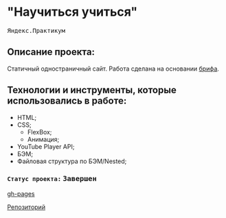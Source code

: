 # "Научиться учиться" 

<kbd>Яндекс.Практикум</kbd>

## Описание проекта:
Статичный одностраничный сайт. Работа сделана на основании [брифа](https://code.s3.yandex.net/web-developer/project-1/sprint-2-brief.pdf).

## Технологии и инструменты, которые использовались в работе:
  * HTML;
  * CSS;
    * FlexBox;
    * Анимация;
  * YouTube Player API;
  * БЭМ;
  * Файловая структура по БЭМ/Nested;

### `Статус проекта:` <kbd>Завершен</kbd>

[gh-pages](https://ieasyjet.github.io/first-project/)

[Репозиторий](https://github.com/iEasyJet/first-project)
